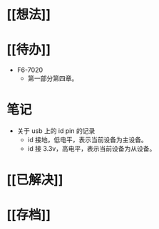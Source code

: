 # [[想法]]

# [[待办]]
- F6-7020
	- 第一部分第四章。
# 笔记
- 关于 usb 上的 id pin 的记录
	- id 接地，低电平，表示当前设备为主设备。
	- id 接 3.3v，高电平，表示当前设备为从设备。
# [[已解决]]

# [[存档]] 